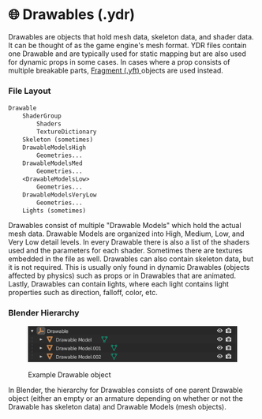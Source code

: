# 🌐 Drawables (.ydr)

Drawables are objects that hold mesh data, skeleton data, and shader data. It can be thought of as the game engine's mesh format. YDR files contain one Drawable and are typically used for static mapping but are also used for dynamic props in some cases. In cases where a prop consists of multiple breakable parts, [Fragment (.yft) ](../fragments-.yft/)objects are used instead.

### File Layout

```
Drawable
    ShaderGroup
        Shaders
        TextureDictionary
    Skeleton (sometimes)
    DrawableModelsHigh
        Geometries...
    DrawableModelsMed
        Geometries...
    <DrawableModelsLow>
        Geometries...
    DrawableModelsVeryLow
        Geometries...
    Lights (sometimes)
```

Drawables consist of multiple "Drawable Models" which hold the actual mesh data. Drawable Models are organized into High, Medium, Low, and Very Low detail levels. In every Drawable there is also a list of the shaders used and the parameters for each shader. Sometimes there are textures embedded in the file as well. Drawables can also contain skeleton data, but it is not required. This is usually only found in dynamic Drawables (objects affected by physics) such as props or in Drawables that are animated. Lastly, Drawables can contain lights, where each light contains light properties such as direction, falloff, color, etc.

### Blender Hierarchy

<div align="left" data-full-width="false">

<figure><img src="../../.gitbook/assets/image (6) (1).png" alt="" width="453"><figcaption><p>Example Drawable object</p></figcaption></figure>

</div>

In Blender, the hierarchy for Drawables consists of one parent Drawable object (either an empty or an armature depending on whether or not the Drawable has skeleton data) and Drawable Models (mesh objects).
